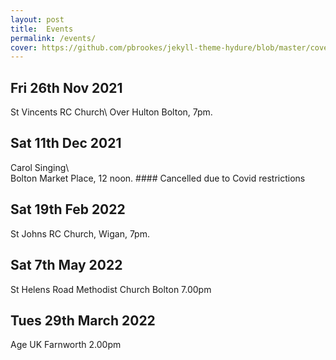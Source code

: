 ```yaml
---
layout: post
title:  Events
permalink: /events/
cover: https://github.com/pbrookes/jekyll-theme-hydure/blob/master/cover.jpg?raw=tru
---
```

                     
## Fri 26th Nov 2021    
St Vincents RC Church\\
Over Hulton Bolton, 7pm.
                 
## Sat 11th Dec 2021
Carol Singing\\                      
Bolton Market Place, 12 noon.   #### Cancelled due to Covid restrictions

## Sat 19th Feb 2022
St Johns RC Church, Wigan, 7pm.

## Sat 7th May 2022
St Helens Road Methodist Church
Bolton 7.00pm

## Tues 29th March 2022
Age UK Farnworth 2.00pm
